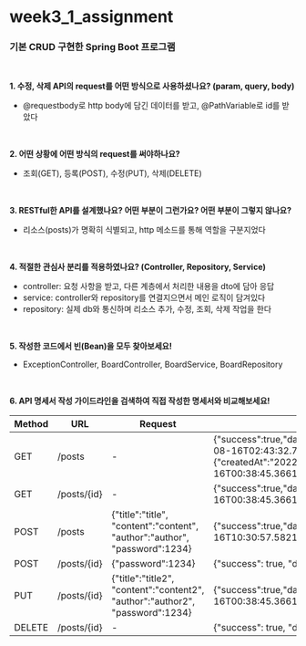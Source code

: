 # week3_1_assignment
### 기본 CRUD 구현한 Spring Boot 프로그램
<br/>


__1. 수정, 삭제 API의 request를 어떤 방식으로 사용하셨나요? (param, query, body)__
- @requestbody로 http body에 담긴 데이터를 받고, @PathVariable로 id를 받았다
<br/>

__2. 어떤 상황에 어떤 방식의 request를 써야하나요?__
- 조회(GET), 등록(POST), 수정(PUT), 삭제(DELETE)
<br/>

__3. RESTful한 API를 설계했나요? 어떤 부분이 그런가요? 어떤 부분이 그렇지 않나요?__
- 리소스(posts)가 명확히 식별되고, http 메소드를 통해 역할을 구분지었다
<br/>

__4. 적절한 관심사 분리를 적용하였나요? (Controller, Repository, Service)__
- controller: 요청 사항을 받고, 다른 계층에서 처리한 내용을 dto에 담아 응답
- service: controller와 repository를 연결지으면서 메인 로직이 담겨있다
- repository: 실제 db와 통신하며 리소스 추가, 수정, 조회, 삭제 작업을 한다
<br/>

__5. 작성한 코드에서 빈(Bean)을 모두 찾아보세요!__
- ExceptionController, BoardController, BoardService, BoardRepository
<br/>

__6. API 명세서 작성 가이드라인을 검색하여 직접 작성한 명세서와 비교해보세요!__   

| Method  | URL                                    | Request           | Response                                |
|-----|---------------------------------------|------------------------------------------------------------|------|
| GET  | /posts | -   |{"success":true,"data":[{"createdAt":"2022-08-16T00:38:46.674701","modifiedAt":"2022-08-16T02:43:32.750165","id":3,"title":"title2","content":"content2","author":"author2"},{"createdAt":"2022-08-16T00:38:45.366157","modifiedAt":"2022-08-16T00:38:45.366157","id":2,"title":"title","content":"content","author":"author"}],"error":null}  |
| GET  | /posts/{id}   | -           | {"success":true,"data":{"createdAt":"2022-08-16T00:38:45.366157","modifiedAt":"2022-08-16T00:38:45.366157","id":2,"title":"title","content":"content","author":"author"},"error":null} |
| POST  | /posts    | {"title":"title", "content":"content", "author":"author", "password":1234}    | {"success":true,"data":{"createdAt":"2022-08-16T10:30:57.582101","modifiedAt":"2022-08-16T10:30:57.582101","id":4,"title":"title","content":"content","author":"author"},"error":null} |
| POST  | /posts/{id}    | {"password":1234} |{"success": true, "data": true, "error": null}  |
| PUT  | /posts/{id}  | {"title":"title2", "content":"content2", "author":"author2", "password":1234}  | {"success":true,"data":{"createdAt":"2022-08-16T00:38:45.366157","modifiedAt":"2022-08-16T00:38:45.366157","id":2,"title":"title2","content":"content2","author":"author2"},"error":null} |
| DELETE  | /posts/{id}  | -  |  {"success": true, "data": true, "error": null}|
